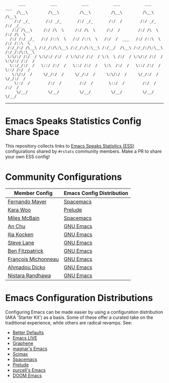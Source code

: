 ```

      ___           ___           ___           ___           ___           ___     
     /\__\         /\__\         /\__\         /\__\         /\__\         /\__\    
    /:/ _/_       /:/ _/_       /:/ _/_       /:/  /        /:/ _/_       /:/ _/_   
   /:/ /\__\     /:/ /\  \     /:/ /\  \     /:/  /        /:/ /\  \     /:/ /\  \  
  /:/ /:/ _/_   /:/ /::\  \   /:/ /::\  \   /:/  /  ___   /:/ /::\  \   /:/ /::\  \ 
 /:/_/:/ /\__\ /:/_/:/\:\__\ /:/_/:/\:\__\ /:/__/  /\__\ /:/_/:/\:\__\ /:/_/:/\:\__\
 \:\/:/ /:/  / \:\/:/ /:/  / \:\/:/ /:/  / \:\  \ /:/  / \:\/:/ /:/  / \:\/:/ /:/  /
  \::/_/:/  /   \::/ /:/  /   \::/ /:/  /   \:\  /:/  /   \::/ /:/  /   \::/ /:/  / 
   \:\/:/  /     \/_/:/  /     \/_/:/  /     \:\/:/  /     \/_/:/  /     \/_/:/  /  
    \::/  /        /:/  /        /:/  /       \::/  /        /:/  /        /:/  /   
     \/__/         \/__/         \/__/         \/__/         \/__/         \/__/    
```

---

# Emacs Speaks Statistics Config Share Space

This repository collects links to [Emacs Speaks Statistics
(ESS)](https://ess.r-project.org/) configurations shared by `#rstats` community
members. Make a PR to share your own ESS config!

# Community Configurations

Member Config | Emacs Config Distribution
--- | ---
[Fernando Mayer](https://github.com/fernandomayer/spacemacs) | [Spacemacs]
[Kara Woo](https://github.com/karawoo/prelude/blob/db60a8e448757b1e07b7323e411c3d5d4d1b7d45/personal/custom.el) | [Prelude] 
[Miles McBain](https://github.com/MilesMcBain/spacemacs_cfg) | [Spacemacs]
[An Chu](https://github.com/chuvanan/dot-files/blob/master/emacs-init.el) | [GNU Emacs] 
[Ilja Kocken](https://github.com/japhir/ArchConfigs/blob/master/myinit.org#ess) | [GNU Emacs]
[Steve Lane](https://github.com/SteveLane/dot-emacs) | [GNU Emacs]
[Ben Fitzpatrick](https://gist.github.com/brfitzpatrick/6fb7d57969e020634bc276c19f60c14c) | [GNU Emacs]
[François Michonneau](https://github.com/fmichonneau/dotfiles/tree/master/emacs) | [GNU Emacs]
[Ahmadou Dicko](https://gitlab.com/dickoa/emacs.d) | [GNU Emacs]
[Nistara Randhawa](https://github.com/nistara/.emacs.d/blob/master/init.el) | [GNU Emacs]

# Emacs Configuration Distributions
Configuring Emacs can be made easier by using a configuration distribution (AKA
'Starter Kit') as a basis. Some of these offer a curated take on the traditional
experience, while others are radical revamps. See:

* [Better Defaults]
* [Emacs LIVE]
* [Graphene]
* [magnar's Emacs]
* [Scimax]
* [Spacemacs]
* [Prelude]
* [purcell's Emacs]
* [DOOM Emacs]

[Better Defaults]: https://github.com/technomancy/better-defaults/
[Emacs LIVE]: http://overtone.github.io/emacs-live/
[Graphene]: https://github.com/rdallasgray/graphene/
[magnar's Emacs]: https://github.com/magnars/.emacs.d
[Scimax]: https://github.com/jkitchin/scimax/
[Spacemacs]: http://spacemacs.org/
[Prelude]: http://batsov.com/prelude/
[purcell's Emacs]: https://github.com/purcell/emacs.d/
[GNU Emacs]: https://www.gnu.org/software/emacs/
[Doom Emacs]: https://github.com/hlissner/doom-emacs
